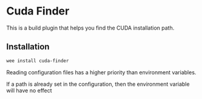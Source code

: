 # Cuda Finder

This is a build plugin that helps you find the CUDA installation path.

## Installation

```bash
wee install cuda-finder
```

Reading configuration files has a higher priority than environment variables.

If a path is already set in the configuration, then the environment variable will have no effect